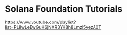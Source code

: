 # Solana Foundation Tutorials

https://www.youtube.com/playlist?list=PLilwLeBwGuK6jNXR3YK8h8Lmzl5yezA0T